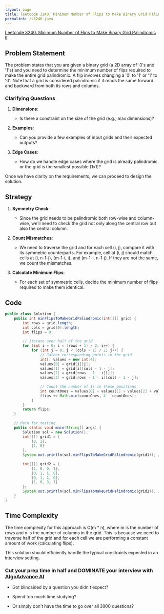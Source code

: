 ```yaml
---
layout: page
title: leetcode 3240. Minimum Number of Flips to Make Binary Grid Palindromic II
permalink: /s3240-java
---
```

[Leetcode 3240. Minimum Number of Flips to Make Binary Grid Palindromic II](https://algoadvance.github.io/algoadvance/l3240)
## Problem Statement

The problem states that you are given a binary grid (a 2D array of '0's and '1's) and you need to determine the minimum number of flips required to make the entire grid palindromic. A flip involves changing a '0' to '1' or '1' to '0'. Note that a grid is considered palindromic if it reads the same forward and backward from both its rows and columns.

### Clarifying Questions

1. **Dimensions**:
   - Is there a constraint on the size of the grid (e.g., max dimensions)?
   
2. **Examples**:
   - Can you provide a few examples of input grids and their expected outputs?

3. **Edge Cases**:
   - How do we handle edge cases where the grid is already palindromic or the grid is the smallest possible (1x1)?

Once we have clarity on the requirements, we can proceed to design the solution.

## Strategy

1. **Symmetry Check**:
   - Since the grid needs to be palindromic both row-wise and column-wise, we'll need to check the grid not only along the central row but also the central column.

2. **Count Mismatches**:
   - We need to traverse the grid and for each cell (i, j), compare it with its symmetric counterparts. For example, cell at (i, j) should match cells at (i, n-1-j), (m-1-i, j), and (m-1-i, n-1-j). If they are not the same, we count the mismatches.

3. **Calculate Minimum Flips**:
   - For each set of symmetric cells, decide the minimum number of flips required to make them identical.

## Code

```java
public class Solution {
    public int minFlipsToMakeGridPalindromic(int[][] grid) {
        int rows = grid.length;
        int cols = grid[0].length;
        int flips = 0;
        
        // Iterate over half of the grid
        for (int i = 0; i < (rows + 1) / 2; i++) {
            for (int j = 0; j < (cols + 1) / 2; j++) {
                // Gather corresponding points in the grid
                int[] values = new int[4];
                values[0] = grid[i][j];
                values[1] = grid[i][cols - 1 - j];
                values[2] = grid[rows - 1 - i][j];
                values[3] = grid[rows - 1 - i][cols - 1 - j];
                
                // Count the number of 1s in these positions
                int countOnes = values[0] + values[1] + values[2] + values[3];
                flips += Math.min(countOnes, 4 - countOnes);
            }
        }
        return flips;
    }
    
    // Main for testing 
    public static void main(String[] args) {
        Solution sol = new Solution();
        int[][] grid1 = { 
            {0, 1},
            {1, 0} 
        };
        System.out.println(sol.minFlipsToMakeGridPalindromic(grid1)); // Expected Output: 2
        
        int[][] grid2 = { 
            {1, 0, 0, 1},
            {0, 1, 1, 0},
            {0, 1, 1, 0},
            {1, 0, 0, 1}
        };
        System.out.println(sol.minFlipsToMakeGridPalindromic(grid2)); // Expected Output: 0
    }
}
```

## Time Complexity

The time complexity for this approach is O(m * n), where m is the number of rows and n is the number of columns in the grid. This is because we need to traverse half of the grid and for each cell we are performing a constant amount of work (calculating flips).

This solution should efficiently handle the typical constraints expected in an interview setting.


### Cut your prep time in half and DOMINATE your interview with [AlgoAdvance AI](https://algoAdvance.com)

- Got blindsided by a question you didn't expect?

- Spend too much time studying?

- Or simply don't have the time to go over all 3000 questions?

